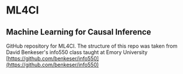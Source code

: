 # ML4CI

## Machine Learning for Causal Inference

GitHub repository for ML4CI. The structure of this repo was taken from David Benkeser's info550 class taught at Emory University [https://github.com/benkeser/info550](https://github.com/benkeser/info550)

<!--
# Notes to self from DB

* if a lecture of homework requires a new package, it needs to be
added to DESCRIPTION
* the yaml of lectures should contain
	* reading, tldr, title, and recording
* the yaml of homeworks should contain
	* due and title 
* change the name of baseurl in _config to repo name
* change repo name in `_build` and `_deploy`
-->